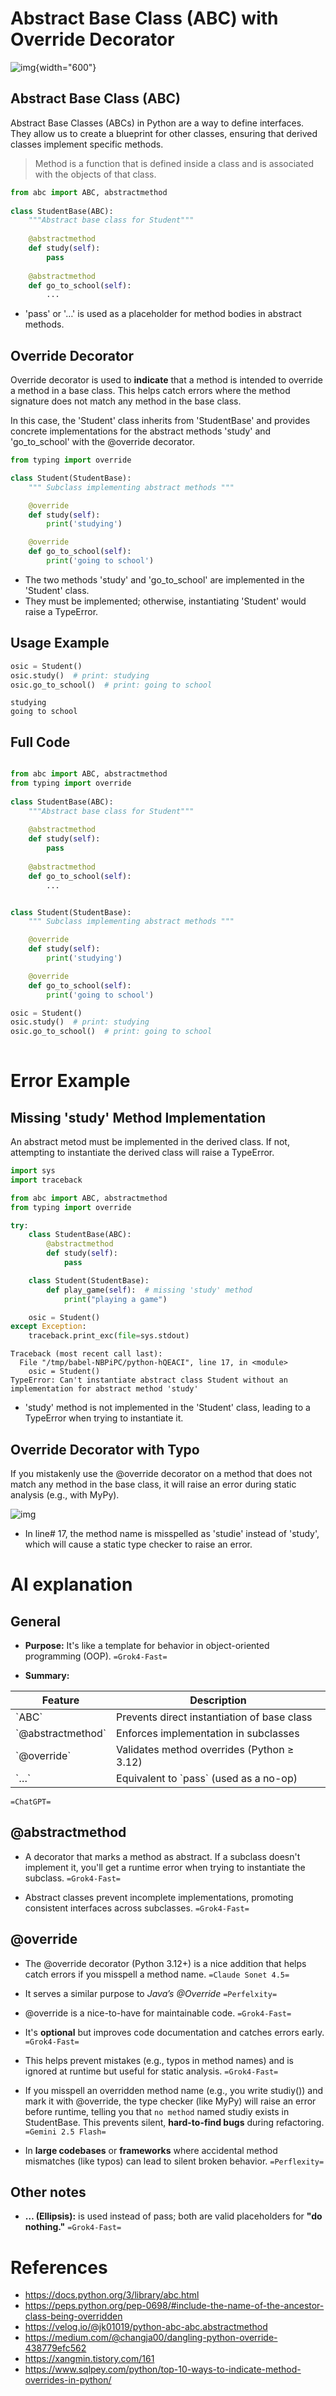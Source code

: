 # Abstract Base Class (ABC) with Override Decorator

![img](./img/abstract_override.png "Abstract Base Class (ABC) with Override Decorator"){width="600"}


## Abstract Base Class (ABC)

Abstract Base Classes (ABCs) in Python are a way to define interfaces. They allow us to create a blueprint for other classes, ensuring that derived classes implement specific methods.

> Method is a function that is defined inside a class and is associated with the objects of that class.

```python
from abc import ABC, abstractmethod
 
class StudentBase(ABC):
	"""Abstract base class for Student"""
	
    @abstractmethod
    def study(self):
        pass
 
    @abstractmethod
    def go_to_school(self):
        ...
```

-   'pass' or '&#x2026;' is used as a placeholder for method bodies in abstract methods.


## Override Decorator

Override decorator is used to **indicate** that <span class="underline">a method is intended to override a method in a base class</span>. This <span class="underline">helps catch errors</span> where the method signature does not match any method in the base class.

In this case, the 'Student' class inherits from 'StudentBase' and provides concrete implementations for the abstract methods 'study' and 'go\_to\_school' with the @override decorator.

```python
from typing import override

class Student(StudentBase):
	""" Subclass implementing abstract methods """

    @override
    def study(self):
        print('studying')

    @override
    def go_to_school(self):
        print('going to school')
```

-   The two methods 'study' and 'go\_to\_school' are implemented in the 'Student' class.
-   They must be implemented; otherwise, instantiating 'Student' would raise a TypeError.


## Usage Example

```python
osic = Student()
osic.study()  # print: studying
osic.go_to_school()  # print: going to school
```

    studying
    going to school


## Full Code

```python

from abc import ABC, abstractmethod
from typing import override
 
class StudentBase(ABC):
	"""Abstract base class for Student"""
	
    @abstractmethod
    def study(self):
        pass
 
    @abstractmethod
    def go_to_school(self):
        ...


class Student(StudentBase):
	""" Subclass implementing abstract methods """

    @override
    def study(self):
        print('studying')

    @override
    def go_to_school(self):
        print('going to school')

osic = Student()
osic.study()  # print: studying
osic.go_to_school()  # print: going to school
	
```


# Error Example


## Missing 'study' Method Implementation

An abstract metod must be implemented in the derived class. If not, attempting to instantiate the derived class will raise a TypeError.

```python
import sys
import traceback

from abc import ABC, abstractmethod
from typing import override

try:
    class StudentBase(ABC):
        @abstractmethod
        def study(self):
            pass

    class Student(StudentBase):
        def play_game(self):  # missing 'study' method
            print("playing a game")

    osic = Student()
except Exception:
    traceback.print_exc(file=sys.stdout)
```

    Traceback (most recent call last):
      File "/tmp/babel-NBPiPC/python-hQEACI", line 17, in <module>
        osic = Student()
    TypeError: Can't instantiate abstract class Student without an implementation for abstract method 'study'

-   'study' method is not implemented in the 'Student' class, leading to a TypeError when trying to instantiate it.


## Override Decorator with Typo

If you mistakenly use the @override decorator on a method that does not match any method in the base class, it will raise an error during static analysis (e.g., with MyPy).

![img](./img/override_error.png)

-   In line# 17, the method name is misspelled as 'studie' instead of 'study', which will cause a static type checker to raise an error.


# AI explanation


## General

-   **Purpose:** It's like a template for behavior in object-oriented programming (OOP). `=Grok4-Fast=`

-   **Summary:** 

| Feature             | Description                                 |
|------------------- |------------------------------------------- |
| \`ABC\`             | Prevents direct instantiation of base class |
| \`@abstractmethod\` | Enforces implementation in subclasses       |
| \`@override\`       | Validates method overrides (Python ≥ 3.12) |
| \`&#x2026;\`        | Equivalent to \`pass\` (used as a no-op)    |

`=ChatGPT=`


## @abstractmethod

-   A decorator that marks a method as abstract. If a subclass doesn't implement it, you'll get a runtime error when trying to instantiate the subclass. `=Grok4-Fast=`

-   Abstract classes prevent incomplete implementations, promoting consistent interfaces across subclasses. `=Grok4-Fast=`


## @override

-   The @override decorator (Python 3.12+) is a nice addition that helps catch errors if you misspell a method name. `=Claude Sonet 4.5=`

-   It serves a similar purpose to *Java’s @Override* `=Perfelxity=`

-   @override is a nice-to-have for maintainable code. `=Grok4-Fast=`

-   It's **optional** but improves code documentation and catches errors early. `=Grok4-Fast=`

-   This helps prevent mistakes (e.g., typos in method names) and is ignored at runtime but useful for static analysis. `=Grok4-Fast=`

-   If you misspell an overridden method name (e.g., you write studiy()) and mark it with @override, the type checker (like MyPy) will raise an error before runtime, telling you that `no method` named studiy exists in StudentBase. This prevents silent, **hard-to-find bugs** during refactoring. `=Gemini 2.5 Flash=`

-   In **large codebases** or **frameworks** where accidental method mismatches (like typos) can lead to silent broken behavior. `=Perflexity=`


## Other notes

-   **&#x2026; (Ellipsis):** is used instead of pass; both are valid placeholders for **"do nothing."** `=Grok4-Fast=`


# References

-   <https://docs.python.org/3/library/abc.html>
-   <https://peps.python.org/pep-0698/#include-the-name-of-the-ancestor-class-being-overridden>
-   <https://velog.io/@jk01019/python-abc-abc.abstractmethod>
-   <https://medium.com/@changja00/dangling-python-override-438779efc562>
-   <https://xangmin.tistory.com/161>
-   <https://www.sqlpey.com/python/top-10-ways-to-indicate-method-overrides-in-python/>
